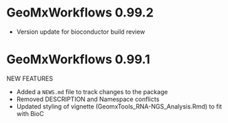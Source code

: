 # GeoMxWorkflows 0.99.2

* Version update for bioconductor build review

# GeoMxWorkflows 0.99.1

NEW FEATURES

* Added a `NEWS.md` file to track changes to the package
* Removed DESCRIPTION and Namespace conflicts
* Updated styling of vignette (GeomxTools_RNA-NGS_Analysis.Rmd) to fit with BioC
